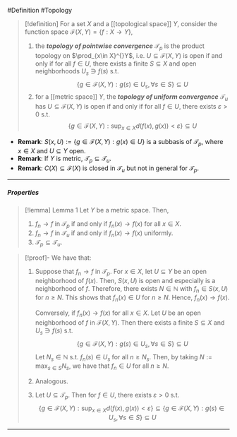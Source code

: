 #Definition #Topology 

> [!definition]
> For a set $X$ and a [[topological space]] $Y$, consider the function space $\mathcal{F}(X,Y)=\{ f:X\to Y \}$,
> 1. the ***topology of pointwise convergence*** $\mathcal{T}_{p}$ is the product topology on $\prod_{x\in X}^{}Y$, i.e. $U\subseteq \mathcal{F}(X,Y)$ is open if and only if for all $f\in U$, there exists a finite $S\subseteq X$ and open neighborhoods $U_{s}\ni f(s)$ s.t. $$\{ g\in \mathcal{F}(X,Y):g(s)\in U_{s},\forall s\in S \}\subseteq U$$
> 2. for a [[metric space]] $Y$, the ***topology of uniform convergence*** $\mathcal{T}_{u}$ has $U\subseteq \mathcal{F}(X,Y)$ is open if and only if for all $f\in U$, there exists $\varepsilon >0$ s.t. $$\{ g\in \mathcal{F}(X,Y):\sup_{x\in X}d(f(x),g(x)) <\varepsilon \}\subseteq U$$
- **Remark**: $S(x,U):=\{ g\in \mathcal{F}(X,Y):g(x)\in U \}$ is a subbasis of  $\mathcal{T}_{p}$, where $x\in X$ and $U\subseteq Y$ open.
- **Remark**: If $Y$ is metric, $\mathcal{T}_{p}\subseteq \mathcal{T}_{u}$.
- **Remark**: $C(X)\subseteq \mathcal{F}(X)$  is closed in $\mathcal{T}_{u}$ but not in general for $\mathcal{T}_{p}$.
---
##### Properties
> [!lemma] Lemma 1
> Let $Y$ be a metric space. Then, 
> 1. $f_{n}\to f$ in $\mathcal{T}_{p}$ if and only if $f_{n}(x)\to f(x)$ for all $x\in X$.
> 2. $f_{n}\to f$ in $\mathcal{T}_{u}$ if and only if $f_{n}(x)\to f(x)$ uniformly.
> 3. $\mathcal{T}_{p}\subseteq \mathcal{T}_{u}$.

> [!proof]-
> We have that:
> 1. Suppose that $f_{n}\to f$ in $\mathcal{T}_{p}$. For $x\in X$, let $U\subseteq Y$ be an open neighborhood of $f(x)$. Then, $S(x,U)$ is open and especially is a neighborhood of $f$. Therefore, there exists $N\in \mathbb{N}$ with $f_{n}\in S(x,U)$ for $n\geq N$. This shows that $f_{n}(x)\in U$ for $n\geq N$. Hence, $f_{n}(x)\to f(x)$.
>    
>    Conversely, if $f_{n}(x)\to f(x)$ for all $x\in X$. Let $U$ be an open neighborhood of $f$ in $\mathcal{F}(X,Y)$. Then there exists a finite $S\subseteq X$ and $U_{s}\ni f(s)$ s.t.$$\{ g\in\mathcal{F}(X,Y):g(s)\in U_{s},\forall s\in S \}\subseteq U$$Let $N_{s}\in \mathbb{N}$ s.t. $f_{n}(s)\in U_{s}$ for all $n\geq N_{s}$. Then, by taking $N:=\max_{s\in S}N_{s}$, we have that $f_{n}\in U$ for all $n\geq N$.
> 2. Analogous.
> 3. Let $U\subseteq \mathcal{T}_{p}$. Then for $f\in U$, there exists $\varepsilon>0$ s.t. $$\{ g\in \mathcal{F}(X,Y): \sup_{x\in X}d(f(x),g(x))<\varepsilon \}\subseteq \{ g\in \mathcal{F}(X,Y):g(s)\in U_{s},\forall s\in S \}\subseteq U$$
---
